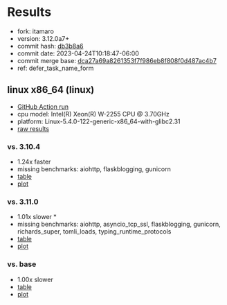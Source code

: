 # Results

- fork: itamaro
- version: 3.12.0a7+
- commit hash: [db3b8a6](https://github.com/itamaro/cpython/commit/db3b8a6)
- commit date: 2023-04-24T10:18:47-06:00
- commit merge base: [dca27a69a8261353f7f986eb8f808f0d487ac4b7](https://github.com/itamaro/cpython/commit/dca27a69a8261353f7f986eb8f808f0d487ac4b7)
- ref: defer_task_name_form

## linux x86_64 (linux)

- [GitHub Action run](https://github.com/faster-cpython/benchmarking/actions/runs/4790438375)
- cpu model: Intel(R) Xeon(R) W-2255 CPU @ 3.70GHz
- platform: Linux-5.4.0-122-generic-x86_64-with-glibc2.31
- [raw results](bm-20230424-linux-x86_64-itamaro-defer_task_name_form-3.12.0a7%2B-db3b8a6.json)

### vs. 3.10.4

- 1.24x faster
- missing benchmarks: aiohttp, flaskblogging, gunicorn
- [table](bm-20230424-linux-x86_64-itamaro-defer_task_name_form-3.12.0a7%2B-db3b8a6-vs-3.10.4.md)
- [plot](bm-20230424-linux-x86_64-itamaro-defer_task_name_form-3.12.0a7%2B-db3b8a6-vs-3.10.4.png)

### vs. 3.11.0

- 1.01x slower \*
- missing benchmarks: aiohttp, asyncio_tcp_ssl, flaskblogging, gunicorn, richards_super, tomli_loads, typing_runtime_protocols
- [table](bm-20230424-linux-x86_64-itamaro-defer_task_name_form-3.12.0a7%2B-db3b8a6-vs-3.11.0.md)
- [plot](bm-20230424-linux-x86_64-itamaro-defer_task_name_form-3.12.0a7%2B-db3b8a6-vs-3.11.0.png)

### vs. base

- 1.00x slower
- [table](bm-20230424-linux-x86_64-itamaro-defer_task_name_form-3.12.0a7%2B-db3b8a6-vs-base.md)
- [plot](bm-20230424-linux-x86_64-itamaro-defer_task_name_form-3.12.0a7%2B-db3b8a6-vs-base.png)

